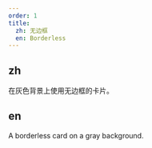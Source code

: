 ```yaml
---
order: 1
title:
  zh: 无边框
  en: Borderless
---
```


## zh

在灰色背景上使用无边框的卡片。

## en

A borderless card on a gray background.
